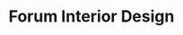 ---
title: "Forum Interior Design"
url: /cirencester/forum-interior-design/
shop: Raumausstattung
---